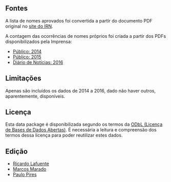 
Fontes
------

A lista de nomes aprovados foi convertida a partir do documento PDF original no
[site do IRN](http://www.irn.mj.pt/sections/irn/a_registral/registos-centrais/docs-da-nacionalidade/vocabulos-admitidos-e/).

A contagem das ocorrências de nomes próprios foi criada a partir dos PDFs disponibilizados pela Imprensa:

* [Público: 2014](http://www.publico.pt/ficheiros/detalhe/lista-completa-dos-nomes-registados-em-2014-20150105-203813)
* [Público: 2015](https://www.publico.pt/ficheiros/detalhe/os-nomes-dos-bebes-que-nasceram-em-2015-20160104-215156)
* [Diário de Notícias: 2016](http://www.dn.pt/DNMultimedia/DOCS+PDFS/nomes.pdf)


Limitações
----------

Apenas são incluídos os dados de 2014 a 2016, dado não haver outros, aparentemente, disponíveis.


Licença
-------

Esta data package é disponibilizada segundo os termos da [ODbL (Licença de
Bases de Dados Abertas)](http://opendatacommons.org/licenses/odbl/). É
necessária a leitura e compreensão dos termos dessa licença para poder
reutilizar estes dados.


Edição
------

* [Ricardo Lafuente](http://twitter.com/rlaf)
* [Marcos Marado](https://github.com/marado)
* [Paulo Pires](https://about.me/pires)
